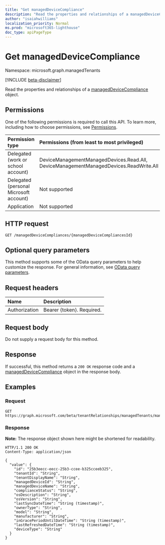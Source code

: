 ```yaml
---
title: "Get managedDeviceCompliance"
description: "Read the properties and relationships of a managedDeviceCompliance object."
author: "isaiahwilliams"
localization_priority: Normal
ms.prod: "microsoft365-lighthouse"
doc_type: apiPageType
---
```


# Get managedDeviceCompliance
Namespace: microsoft.graph.managedTenants

[!INCLUDE [beta-disclaimer](../../includes/beta-disclaimer.md)]

Read the properties and relationships of a [managedDeviceCompliance](../resources/managedTenants-manageddevicecompliance.md) object.

## Permissions
One of the following permissions is required to call this API. To learn more, including how to choose permissions, see [Permissions](/graph/permissions-reference).

|Permission type|Permissions (from least to most privileged)|
|:---|:---|
|Delegated (work or school account)|DeviceManagementManagedDevices.Read.All, DeviceManagementManagedDevices.ReadWrite.All|
|Delegated (personal Microsoft account)|Not supported|
|Application|Not supported|

## HTTP request

<!-- {
  "blockType": "ignored"
}
-->
``` http
GET /managedDeviceCompliances/{managedDeviceCompliancesId}
```

## Optional query parameters
This method supports some of the OData query parameters to help customize the response. For general information, see [OData query parameters](/graph/query-parameters).

## Request headers
|Name|Description|
|:---|:---|
|Authorization|Bearer {token}. Required.|

## Request body
Do not supply a request body for this method.

## Response

If successful, this method returns a `200 OK` response code and a [managedDeviceCompliance](../resources/managedTenants-manageddevicecompliance.md) object in the response body.

## Examples

### Request
<!-- {
  "blockType": "request",
  "name": "get_manageddevicecompliance"
}
-->
``` http
GET https://graph.microsoft.com/beta/tenantRelationships/managedTenants/managedDeviceCompliances/{managedDeviceCompliancesId}
```


### Response
**Note:** The response object shown here might be shortened for readability.
<!-- {
  "blockType": "response",
  "truncated": true,
  "@odata.type": "microsoft.graph.managedTenants.managedDeviceCompliance"
}
-->
``` http
HTTP/1.1 200 OK
Content-Type: application/json

{
  "value": {
    "id": "25b3eecc-eecc-25b3-ccee-b325cceeb325",
    "tenantId": "String",
    "tenantDisplayName": "String",
    "managedDeviceId": "String",
    "managedDeviceName": "String",
    "complianceStatus": "String",
    "osDescription": "String",
    "osVersion": "String",
    "lastSyncDateTime": "String (timestamp)",
    "ownerType": "String",
    "model": "String",
    "manufacturer": "String",
    "inGracePeriodUntilDateTime": "String (timestamp)",
    "lastRefreshedDateTime": "String (timestamp)",
    "deviceType": "String"
  }
}
```
